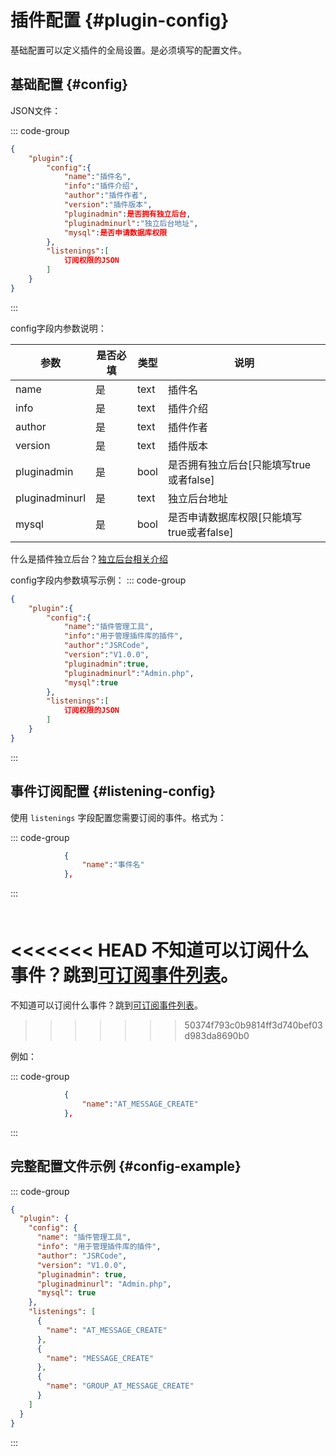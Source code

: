 # 插件配置 {#plugin-config}

基础配置可以定义插件的全局设置。是必须填写的配置文件。

## 基础配置 {#config}

JSON文件：

::: code-group

```json [json]
{
    "plugin":{
        "config":{
            "name":"插件名",
            "info":"插件介绍",
            "author":"插件作者",
            "version":"插件版本",
            "pluginadmin":是否拥有独立后台,
            "pluginadminurl":"独立后台地址",
            "mysql":是否申请数据库权限
        },
        "listenings":[
            订阅权限的JSON
        ]
    }
}
```

:::

config字段内参数说明：

| 参数           | 是否必填 | 类型 | 说明                                      |
| -------------- | -------- | ---- | ----------------------------------------- |
| name           | 是       | text | 插件名                                    |
| info           | 是       | text | 插件介绍                                  |
| author         | 是       | text | 插件作者                                  |
| version        | 是       | text | 插件版本                                  |
| pluginadmin    | 是       | bool | 是否拥有独立后台[只能填写true或者false]   |
| pluginadminurl | 是       | text | 独立后台地址                              |
| mysql          | 是       | bool | 是否申请数据库权限[只能填写true或者false] |

什么是插件独立后台？[独立后台相关介绍](/api/pluginadmin)

config字段内参数填写示例：
::: code-group

```json [json]
{
    "plugin":{
        "config":{
            "name":"插件管理工具",
            "info":"用于管理插件库的插件",
            "author":"JSRCode",
            "version":"V1.0.0",
            "pluginadmin":true,
            "pluginadminurl":"Admin.php",
            "mysql":true
        },
        "listenings":[
            订阅权限的JSON
        ]
    }
}
```

:::

## 事件订阅配置 {#listening-config}

使用 `listenings` 字段配置您需要订阅的事件。格式为：

::: code-group

```json [json]
            {
                "name":"事件名"
            },
```

:::

<div class="tip custom-block" style="padding-top: 8px">

<<<<<<< HEAD
不知道可以订阅什么事件？跳到[可订阅事件列表](./event-list)。
=======
不知道可以订阅什么事件？跳到[可订阅事件列表](/api/event-list)。
>>>>>>> 50374f793c0b9814ff3d740bef03d983da8690b0

</div>

例如：

::: code-group

```json [json]
            {
                "name":"AT_MESSAGE_CREATE"
            },
```

:::

## 完整配置文件示例 {#config-example}

::: code-group

```json [json]
{
  "plugin": {
    "config": {
      "name": "插件管理工具",
      "info": "用于管理插件库的插件",
      "author": "JSRCode",
      "version": "V1.0.0",
      "pluginadmin": true,
      "pluginadminurl": "Admin.php",
      "mysql": true
    },
    "listenings": [
      {
        "name": "AT_MESSAGE_CREATE"
      },
      {
        "name": "MESSAGE_CREATE"
      },
      {
        "name": "GROUP_AT_MESSAGE_CREATE"
      }
    ]
  }
}
```

:::
